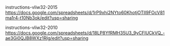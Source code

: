 
instructions-vliw32-2015
https://docs.google.com/spreadsheets/d/1rP9xhi2NYto60KhotjOTIl9FOcV81ma1r4-t10Nb3ok/edit?usp=sharing

instructions-vliw32-2010
https://docs.google.com/spreadsheets/d/18LP8YfRMH35U3_9yCFlUCkVQ_-ae3Gi0QJB8WXz1RIg/edit?usp=sharing


